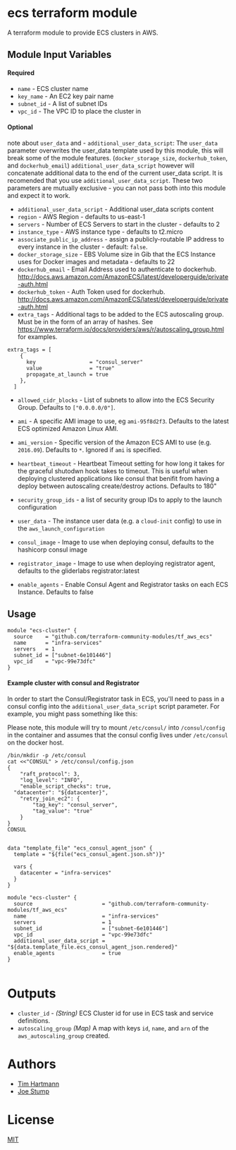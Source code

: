 ecs terraform module
===========

A terraform module to provide ECS clusters in AWS.


Module Input Variables
----------------------
#### Required
- `name` - ECS cluster name
- `key_name` - An EC2 key pair name
- `subnet_id` - A list of subnet IDs
- `vpc_id` - The VPC ID to place the cluster in

#### Optional
note about `user_data` and - `additional_user_data_script`: The `user_data` parameter overwrites the user_data template used by this module, this will break some of the module features. (`docker_storage_size`, `dockerhub_token`, and `dockerhub_email`) `additional_user_data_script` however will concatenate additional data to the end of the current user_data script. It is recomended that you use `additional_user_data_script`. These two parameters are mutually exclusive - you can not pass both into this module and expect it to work.

- `additional_user_data_script` - Additional user_data scripts content
- `region` - AWS Region - defaults to us-east-1
- `servers`  - Number of ECS Servers to start in the cluster - defaults to 2
- `instance_type` - AWS instance type - defaults to t2.micro
- `associate_public_ip_address` - assign a publicly-routable IP address to every instance in the cluster - default: `false`.
- `docker_storage_size` - EBS Volume size in Gib that the ECS Instance uses for Docker images and metadata - defaults to 22
- `dockerhub_email` - Email Address used to authenticate to dockerhub. http://docs.aws.amazon.com/AmazonECS/latest/developerguide/private-auth.html
- `dockerhub_token` - Auth Token used for dockerhub. http://docs.aws.amazon.com/AmazonECS/latest/developerguide/private-auth.html
- `extra_tags` - Additional tags to be added to the ECS autoscaling group. Must be in the form of an array of hashes. See https://www.terraform.io/docs/providers/aws/r/autoscaling_group.html for examples.
```
extra_tags = [
    {
      key                 = "consul_server"
      value               = "true"
      propagate_at_launch = true
    },
  ]
```
- `allowed_cidr_blocks` - List of subnets to allow into the ECS Security Group. Defaults to `["0.0.0.0/0"]`.
- `ami` - A specific AMI image to use, eg `ami-95f8d2f3`. Defaults to the latest ECS optimized Amazon Linux AMI.
- `ami_version` - Specific version of the Amazon ECS AMI to use (e.g. `2016.09`). Defaults to `*`. Ignored if `ami` is specified.
- `heartbeat_timeout` - Heartbeat Timeout setting for how long it takes for the graceful shutodwn hook takes to timeout. This is useful when deploying clustered applications like consul that benifit from having a deploy between autoscaling create/destroy actions. Defaults to 180"
- `security_group_ids` - a list of security group IDs to apply to the launch configuration
- `user_data` - The instance user data (e.g. a `cloud-init` config) to use in the `aws_launch_configuration`

- `consul_image` - Image to use when deploying consul, defaults to the hashicorp consul image
- `registrator_image` - Image to use when deploying registrator agent, defaults to the gliderlabs registrator:latest
- `enable_agents` - Enable Consul Agent and Registrator tasks on each ECS Instance. Defaults to false

Usage
-----

```hcl
module "ecs-cluster" {
  source    = "github.com/terraform-community-modules/tf_aws_ecs"
  name      = "infra-services"
  servers   = 1
  subnet_id = ["subnet-6e101446"]
  vpc_id    = "vpc-99e73dfc"
}

```

#### Example cluster with consul and Registrator

In order to start the Consul/Registrator task in ECS, you'll need to pass in a consul config into the `additional_user_data_script` script parameter.  For example, you might pass something like this:

Please note, this module will try to mount `/etc/consul/` into `/consul/config` in the container and assumes that the consul config lives under `/etc/consul` on the docker host.  

```Shell
/bin/mkdir -p /etc/consul
cat <<"CONSUL" > /etc/consul/config.json
{
	"raft_protocol": 3,
	"log_level": "INFO",
	"enable_script_checks": true,
  "datacenter": "${datacenter}",
	"retry_join_ec2": {
		"tag_key": "consul_server",
		"tag_value": "true"
	}
}
CONSUL
```


```hcl

data "template_file" "ecs_consul_agent_json" {
  template = "${file("ecs_consul_agent.json.sh")}"

  vars {
    datacenter = "infra-services"
  }
}

module "ecs-cluster" {
  source                      = "github.com/terraform-community-modules/tf_aws_ecs"
  name                        = "infra-services"
  servers                     = 1
  subnet_id                   = ["subnet-6e101446"]
  vpc_id                      = "vpc-99e73dfc"
  additional_user_data_script = "${data.template_file.ecs_consul_agent_json.rendered}"
  enable_agents               = true
}


```


Outputs
=======

- `cluster_id` - _(String)_ ECS Cluster id for use in ECS task and service definitions.
- `autoscaling_group` _(Map)_ A map with keys `id`, `name`, and `arn` of the `aws_autoscaling_group` created.  

Authors
=======

* [Tim Hartmann](https://github.com/tfhartmann)
* [Joe Stump](https://github.com/joestump)

License
=======

[MIT](LICENSE)
